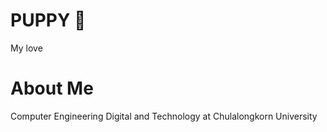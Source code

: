 # PUPPY 👋
My love
# About Me
Computer Engineering Digital and Technology at Chulalongkorn University
